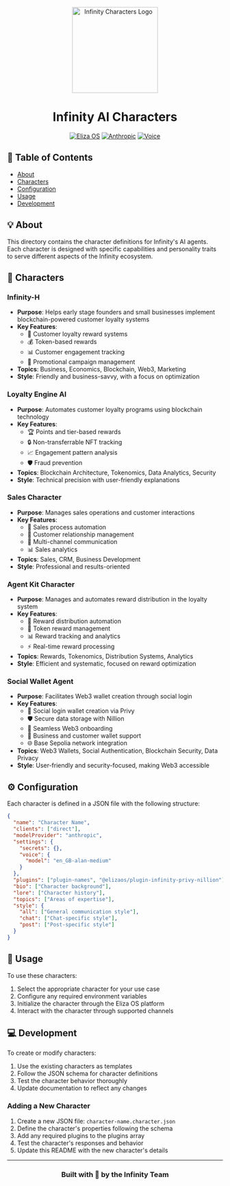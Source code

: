<div align="center">
<img src="../public/logo.png" alt="Infinity Characters Logo" width="200"/>

# Infinity AI Characters

[![Eliza OS](https://img.shields.io/badge/ElizaOS-Latest-blue.svg)](https://elizaos.com)
[![Anthropic](https://img.shields.io/badge/Anthropic-Claude-purple.svg)](https://anthropic.com)
[![Voice](https://img.shields.io/badge/Voice-Alan_Medium-green.svg)](https://voice.ai)
</div>

## 📑 Table of Contents
- [About](#-about)
- [Characters](#-characters)
- [Configuration](#️-configuration)
- [Usage](#-usage)
- [Development](#-development)

## 💡 About

This directory contains the character definitions for Infinity's AI agents. Each character is designed with specific capabilities and personality traits to serve different aspects of the Infinity ecosystem.

## 🤖 Characters

### Infinity-H
- **Purpose**: Helps early stage founders and small businesses implement blockchain-powered customer loyalty systems
- **Key Features**:
  - 🎯 Customer loyalty reward systems
  - 💰 Token-based rewards
  - 📊 Customer engagement tracking
  - 🔄 Promotional campaign management
- **Topics**: Business, Economics, Blockchain, Web3, Marketing
- **Style**: Friendly and business-savvy, with a focus on optimization

### Loyalty Engine AI
- **Purpose**: Automates customer loyalty programs using blockchain technology
- **Key Features**:
  - 🏆 Points and tier-based rewards
  - 🔒 Non-transferrable NFT tracking
  - 📈 Engagement pattern analysis
  - 🛡️ Fraud prevention
- **Topics**: Blockchain Architecture, Tokenomics, Data Analytics, Security
- **Style**: Technical precision with user-friendly explanations

### Sales Character
- **Purpose**: Manages sales operations and customer interactions
- **Key Features**:
  - 💼 Sales process automation
  - 👥 Customer relationship management
  - 📱 Multi-channel communication
  - 📊 Sales analytics
- **Topics**: Sales, CRM, Business Development
- **Style**: Professional and results-oriented

### Agent Kit Character
- **Purpose**: Manages and automates reward distribution in the loyalty system
- **Key Features**:
  - 🎁 Reward distribution automation
  - 💎 Token reward management
  - 📊 Reward tracking and analytics
  - ⚡ Real-time reward processing
- **Topics**: Rewards, Tokenomics, Distribution Systems, Analytics
- **Style**: Efficient and systematic, focused on reward optimization

### Social Wallet Agent
- **Purpose**: Facilitates Web3 wallet creation through social login
- **Key Features**:
  - 🔑 Social login wallet creation via Privy
  - 🛡️ Secure data storage with Nillion
  - 🔄 Seamless Web3 onboarding
  - 👥 Business and customer wallet support
  - 🌐 Base Sepolia network integration
- **Topics**: Web3 Wallets, Social Authentication, Blockchain Security, Data Privacy
- **Style**: User-friendly and security-focused, making Web3 accessible

## ⚙️ Configuration

Each character is defined in a JSON file with the following structure:

```json
{
  "name": "Character Name",
  "clients": ["direct"],
  "modelProvider": "anthropic",
  "settings": {
    "secrets": {},
    "voice": {
      "model": "en_GB-alan-medium"
    }
  },
  "plugins": ["plugin-names", "@elizaos/plugin-infinity-privy-nillion"],
  "bio": ["Character background"],
  "lore": ["Character history"],
  "topics": ["Areas of expertise"],
  "style": {
    "all": ["General communication style"],
    "chat": ["Chat-specific style"],
    "post": ["Post-specific style"]
  }
}
```

## 🚀 Usage

To use these characters:

1. Select the appropriate character for your use case
2. Configure any required environment variables
3. Initialize the character through the Eliza OS platform
4. Interact with the character through supported channels

## 💻 Development

To create or modify characters:

1. Use the existing characters as templates
2. Follow the JSON schema for character definitions
3. Test the character behavior thoroughly
4. Update documentation to reflect any changes

### Adding a New Character

1. Create a new JSON file: `character-name.character.json`
2. Define the character's properties following the schema
3. Add any required plugins to the plugins array
4. Test the character's responses and behavior
5. Update this README with the new character's details

---

<div align="center">

### Built with 💫 by the Infinity Team

</div>
